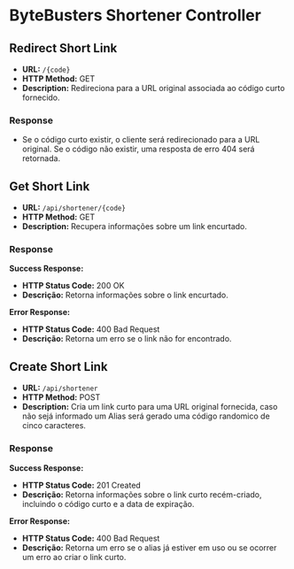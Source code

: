 # ByteBusters Shortener Controller

## Redirect Short Link

- **URL:** `/{code}`
- **HTTP Method:** GET
- **Description:** Redireciona para a URL original associada ao código curto fornecido.

### Response

- Se o código curto existir, o cliente será redirecionado para a URL original. Se o código não existir, uma resposta de erro 404 será retornada.

## Get Short Link

- **URL:** `/api/shortener/{code}`
- **HTTP Method:** GET
- **Description:** Recupera informações sobre um link encurtado.

### Response

**Success Response:**
- **HTTP Status Code:** 200 OK
- **Descrição:** Retorna informações sobre o link encurtado.

**Error Response:**
- **HTTP Status Code:** 400 Bad Request
- **Descrição:** Retorna um erro se o link não for encontrado.

## Create Short Link

- **URL:** `/api/shortener`
- **HTTP Method:** POST
- **Description:** Cria um link curto para uma URL original fornecida, caso não sejá informado um Alias será gerado uma código randomico de cinco caracteres.

### Response

**Success Response:**
- **HTTP Status Code:** 201 Created
- **Descrição:** Retorna informações sobre o link curto recém-criado, incluindo o código curto e a data de expiração.

**Error Response:**
- **HTTP Status Code:** 400 Bad Request
- **Descrição:** Retorna um erro se o alias já estiver em uso ou se ocorrer um erro ao criar o link curto.